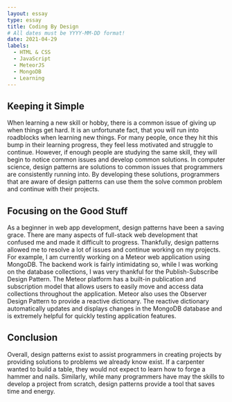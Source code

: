 ```yaml
---
layout: essay
type: essay
title: Coding By Design
# All dates must be YYYY-MM-DD format!
date: 2021-04-29
labels:
  - HTML & CSS
  - JavaScript
  - MeteorJS
  - MongoDB
  - Learning
---
```


## Keeping it Simple
When learning a new skill or hobby, there is a common issue of giving up when things get hard. It is an unfortunate fact, that you will run into roadblocks when learning new things. For many people, once they hit this bump in their learning progress, they feel less motivated and struggle to continue. However, if enough people are studying the same skill, they will begin to notice common issues and develop common solutions. In computer science, design patterns are solutions to common issues that programmers are consistently running into. By developing these solutions, programmers that are aware of design patterns can use them the solve common problem and continue with their projects.


## Focusing on the Good Stuff

As a beginner in web app development, design patterns have been a saving grace. There are many aspects of full-stack web development that confused me and made it difficult to progress. Thankfully, design patterns allowed me to resolve a lot of issues and continue working on my projects. For example, I am currently working on a Meteor web application using MongoDB. The backend work is fairly intimidating so, while I was working on the database collections, I was very thankful for the Publish-Subscribe Design Pattern. The Meteor platform has a built-in publication and subscription model that allows users to easily move and access data collections throughout the application. Meteor also uses the Observer Design Pattern to provide a reactive dictionary. The reactive dictionary automatically updates and displays changes in the MongoDB database and is extremely helpful for quickly testing application features.

## Conclusion

Overall, design patterns exist to assist programmers in creating projects by providing solutions to problems we already know exist. If a carpenter wanted to build a table, they would not expect to learn how to forge a hammer and nails. Similarly, while many programmers have may the skills to develop a project from scratch, design patterns provide a tool that saves time and energy. 
